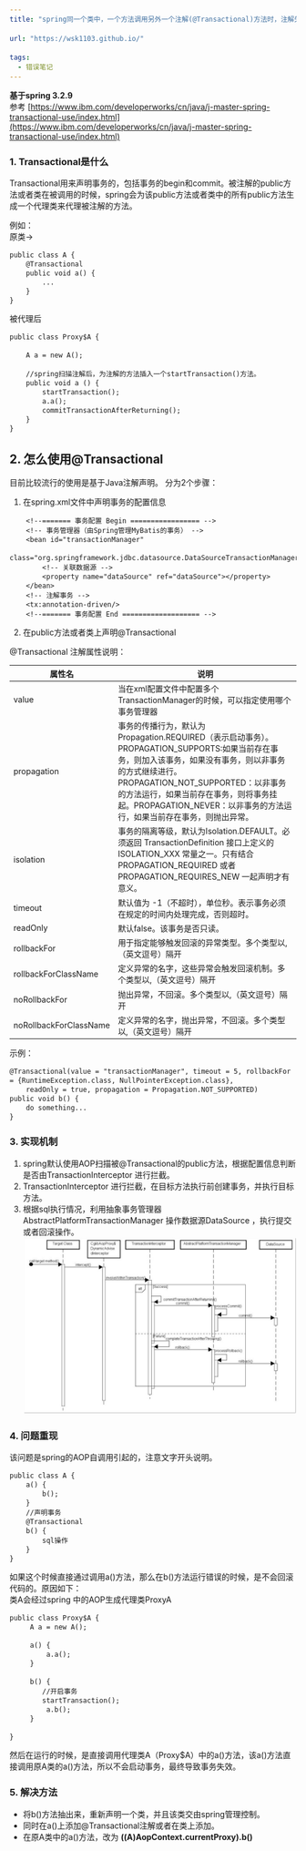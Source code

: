 ```yaml
---
title: "spring同一个类中，一个方法调用另外一个注解(@Transactional)方法时，注解失效"

url: "https://wsk1103.github.io/"

tags:
  - 错误笔记
---
```


**基于spring 3.2.9**   
参考 [https://www.ibm.com/developerworks/cn/java/j-master-spring-transactional-use/index.html](https://www.ibm.com/developerworks/cn/java/j-master-spring-transactional-use/index.html)
### 1. Transactional是什么
 Transactional用来声明事务的，包括事务的begin和commit。被注解的public方法或者类在被调用的时候，spring会为该public方法或者类中的所有public方法生成一个代理类来代理被注解的方法。  

例如：  
原类->
```
public class A {
    @Transactional
    public void a() {
        ...            
    }
}
```

被代理后

```
public class Proxy$A {

    A a = new A();

    //spring扫描注解后，为注解的方法插入一个startTransaction()方法。
    public void a () {
        startTransaction();
        a.a();
        commitTransactionAfterReturning();
    }
}
```

## 2. 怎么使用@Transactional  
目前比较流行的使用是基于Java注解声明。
分为2个步骤：  

1. 在spring.xml文件中声明事务的配置信息

```
    <!--======= 事务配置 Begin ================= -->
    <!-- 事务管理器（由Spring管理MyBatis的事务） -->
    <bean id="transactionManager"
          class="org.springframework.jdbc.datasource.DataSourceTransactionManager">
        <!-- 关联数据源 -->
        <property name="dataSource" ref="dataSource"></property>
    </bean>
    <!-- 注解事务 -->
    <tx:annotation-driven/>
    <!--======= 事务配置 End =================== -->
```
2. 在public方法或者类上声明@Transactional 

@Transactional 注解属性说明：

| 属性名 | 说明 |
|----|-----|
value | 当在xml配置文件中配置多个TransactionManager的时候，可以指定使用哪个事务管理器
propagation | 事务的传播行为，默认为Propagation.REQUIRED（表示启动事务）。PROPAGATION_SUPPORTS:如果当前存在事务，则加入该事务，如果没有事务，则以非事务的方式继续进行。 PROPAGATION_NOT_SUPPORTED：以非事务的方法运行，如果当前存在事务，则将事务挂起。PROPAGATION_NEVER：以非事务的方法运行，如果当前存在事务，则抛出异常。
isolation | 事务的隔离等级，默认为Isolation.DEFAULT。必须返回 TransactionDefinition 接口上定义的ISOLATION_XXX 常量之一。只有结合PROPAGATION_REQUIRED 或者 PROPAGATION_REQUIRES_NEW 一起声明才有意义。
timeout | 默认值为 -1（不超时），单位秒。表示事务必须在规定的时间内处理完成，否则超时。
readOnly | 默认false。该事务是否只读。
rollbackFor | 用于指定能够触发回滚的异常类型。多个类型以,（英文逗号）隔开
rollbackForClassName | 定义异常的名字，这些异常会触发回滚机制。多个类型以,（英文逗号）隔开
noRollbackFor | 抛出异常，不回滚。多个类型以,（英文逗号）隔开
noRollbackForClassName | 定义异常的名字，抛出异常，不回滚。多个类型以,（英文逗号）隔开

示例：  

```
@Transactional(value = "transactionManager", timeout = 5, rollbackFor = {RuntimeException.class, NullPointerException.class},
    readOnly = true, propagation = Propagation.NOT_SUPPORTED)
public void b() {
    do something...
}
```

### 3. 实现机制
1. spring默认使用AOP扫描被@Transactional的public方法，根据配置信息判断是否由TransactionInterceptor 进行拦截。
2. TransactionInterceptor 进行拦截，在目标方法执行前创建事务，并执行目标方法。
3. 根据sql执行情况，利用抽象事务管理器AbstractPlatformTransactionManager 操作数据源DataSource ，执行提交或者回滚操作。
![image](https://raw.githubusercontent.com/wsk1103/images/master/spring%20transaclational/1.jpg)

### 4. 问题重现
该问题是spring的AOP自调用引起的，注意文字开头说明。

```
public class A {
    a() {
        b();
    }
    //声明事务
    @Transactional
    b() {
        sql操作
    }
}
```

如果这个时候直接通过调用a()方法，那么在b()方法运行错误的时候，是不会回滚代码的。原因如下：  
类A会经过spring 中的AOP生成代理类ProxyA

```
public class Proxy$A {
     A a = new A();
     
     a() {
         a.a();
     }
     
     b() {
        //开启事务
        startTransaction();
         a.b();
     }
     
}
```

然后在运行的时候，是直接调用代理类A（Proxy$A）中的a()方法，该a()方法直接调用原A类的a()方法，所以不会启动事务，最终导致事务失效。

### 5. 解决方法
- 将b()方法抽出来，重新声明一个类，并且该类交由spring管理控制。 
- 同时在a()上添加@Transactional注解或者在类上添加。
- 在原A类中的a()方法，改为 **((A)AopContext.currentProxy).b()**



